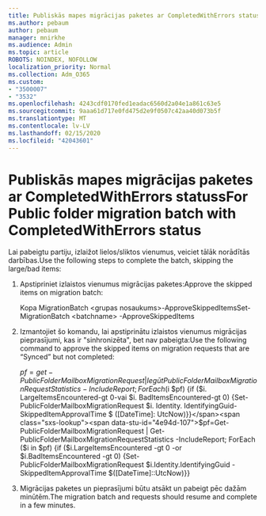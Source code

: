 ```yaml
---
title: Publiskās mapes migrācijas paketes ar CompletedWithErrors statuss
ms.author: pebaum
author: pebaum
manager: mnirkhe
ms.audience: Admin
ms.topic: article
ROBOTS: NOINDEX, NOFOLLOW
localization_priority: Normal
ms.collection: Adm_O365
ms.custom:
- "3500007"
- "3532"
ms.openlocfilehash: 4243cdf0170fed1eadac6560d2a04e1a861c63e5
ms.sourcegitcommit: 9aaa61d717e0fd475d2e9f0507c42aa40d073b5f
ms.translationtype: MT
ms.contentlocale: lv-LV
ms.lasthandoff: 02/15/2020
ms.locfileid: "42043601"
---
```

# <a name="for-public-folder-migration-batch-with-completedwitherrors-status"></a><span data-ttu-id="4e94d-102">Publiskās mapes migrācijas paketes ar CompletedWithErrors statuss</span><span class="sxs-lookup"><span data-stu-id="4e94d-102">For Public folder migration batch with CompletedWithErrors status</span></span>

<span data-ttu-id="4e94d-103">Lai pabeigtu partiju, izlaižot lielos/sliktos vienumus, veiciet tālāk norādītās darbības.</span><span class="sxs-lookup"><span data-stu-id="4e94d-103">Use the following steps to complete the batch, skipping the large/bad items:</span></span> 
1. <span data-ttu-id="4e94d-104">Apstipriniet izlaistos vienumus migrācijas paketes:</span><span class="sxs-lookup"><span data-stu-id="4e94d-104">Approve the skipped items on migration batch:</span></span>

    <span data-ttu-id="4e94d-105">Kopa MigrationBatch \<grupas nosaukums>-ApproveSkippedItems</span><span class="sxs-lookup"><span data-stu-id="4e94d-105">Set-MigrationBatch \<batchname> -ApproveSkippedItems</span></span> 
2. <span data-ttu-id="4e94d-106">Izmantojiet šo komandu, lai apstiprinātu izlaistos vienumus migrācijas pieprasījumi, kas ir "sinhronizēta", bet nav pabeigta:</span><span class="sxs-lookup"><span data-stu-id="4e94d-106">Use the following command to approve the skipped items on migration requests that are “Synced” but not completed:</span></span>

    <span data-ttu-id="4e94d-107">$pf = get-PublicFolderMailboxMigrationRequest | Iegūt PublicFolderMailboxMigrationRequestStatistics-IncludeReport; ForEach ($i $pf) {if ($i. LargeItemsEncountered-gt 0-vai $i. BadItemsEncountered-gt 0) {Set-PublicFolderMailboxMigrationRequest $i. Identity. IdentifyingGuid-SkippedItemApprovalTime $ ([DateTime]: UtcNow)}}</span><span class="sxs-lookup"><span data-stu-id="4e94d-107">$pf=Get-PublicFolderMailboxMigrationRequest | Get-PublicFolderMailboxMigrationRequestStatistics -IncludeReport; ForEach ($i in $pf) {if ($i.LargeItemsEncountered -gt 0 -or $i.BadItemsEncountered -gt 0) {Set-PublicFolderMailboxMigrationRequest $i.Identity.IdentifyingGuid -SkippedItemApprovalTime $([DateTime]::UtcNow)}}</span></span>
3. <span data-ttu-id="4e94d-108">Migrācijas paketes un pieprasījumi būtu atsākt un pabeigt pēc dažām minūtēm.</span><span class="sxs-lookup"><span data-stu-id="4e94d-108">The migration batch and requests should resume and complete in a few minutes.</span></span>

